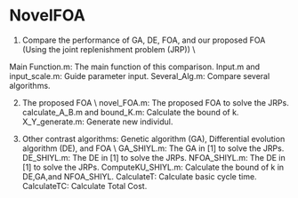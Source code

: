# NovelFOA


1. Compare the performance of GA, DE, FOA, and our proposed FOA (Using the joint replenishment problem (JRP)) \\

Main Function.m: The main function of this comparison.
Input.m and input_scale.m: Guide parameter input.
Several_Alg.m: Compare several algorithms.

2. The proposed FOA \\
novel_FOA.m: The proposed FOA to solve the JRPs.
calculate_A_B.m and bound_K.m: Calculate the bound of k.
X_Y_generate.m: Generate new individul.


3. Other contrast algorithms: Genetic algorithm (GA), Differential evolution algorithm (DE), and FOA  \\
GA_SHIYL.m: The GA in [1] to solve the JRPs.
DE_SHIYL.m: The DE in [1] to solve the JRPs.
NFOA_SHIYL.m: The DE in [1] to solve the JRPs.
ComputeKU_SHIYL.m: Calculate the bound of k in DE,GA,and NFOA_SHIYL.
CalculateT: Calculate basic cycle time.
CalculateTC: Calculate Total Cost.
